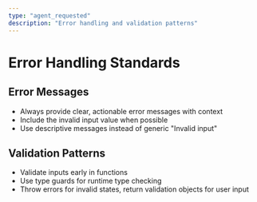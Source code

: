 ```yaml
---
type: "agent_requested"
description: "Error handling and validation patterns"
---
```


# Error Handling Standards

## Error Messages

- Always provide clear, actionable error messages with context
- Include the invalid input value when possible
- Use descriptive messages instead of generic "Invalid input"

## Validation Patterns

- Validate inputs early in functions
- Use type guards for runtime type checking
- Throw errors for invalid states, return validation objects for user input
